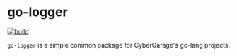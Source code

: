 # go-logger

[![build](https://github.com/cybergarage/go-logger/actions/workflows/makefile.yml/badge.svg)](https://github.com/cybergarage/go-logger/actions/workflows/makefile.yml)

`go-logger` is a simple common package for CyberGarage's go-lang projects.
